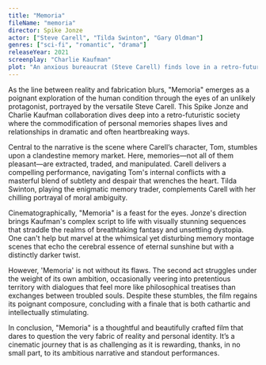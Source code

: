 ```yaml
---
title: "Memoria"
fileName: "memoria"
director: Spike Jonze
actor: ["Steve Carell", "Tilda Swinton", "Gary Oldman"]
genres: ["sci-fi", "romantic", "drama"]
releaseYear: 2021
screenplay: "Charlie Kaufman"
plot: "An anxious bureaucrat (Steve Carell) finds love in a retro-futuristic world where memories are bought and sold."
---
```


As the line between reality and fabrication blurs, "Memoria" emerges as a poignant exploration of the human condition through the eyes of an unlikely protagonist, portrayed by the versatile Steve Carell. This Spike Jonze and Charlie Kaufman collaboration dives deep into a retro-futuristic society where the commodification of personal memories shapes lives and relationships in dramatic and often heartbreaking ways.

Central to the narrative is the scene where Carell’s character, Tom, stumbles upon a clandestine memory market. Here, memories—not all of them pleasant—are extracted, traded, and manipulated. Carell delivers a compelling performance, navigating Tom's internal conflicts with a masterful blend of subtlety and despair that wrenches the heart. Tilda Swinton, playing the enigmatic memory trader, complements Carell with her chilling portrayal of moral ambiguity.

Cinematographically, "Memoria" is a feast for the eyes. Jonze's direction brings Kaufman's complex script to life with visually stunning sequences that straddle the realms of breathtaking fantasy and unsettling dystopia. One can't help but marvel at the whimsical yet disturbing memory montage scenes that echo the cerebral essence of eternal sunshine but with a distinctly darker twist.

However, 'Memoria' is not without its flaws. The second act struggles under the weight of its own ambition, occasionally veering into pretentious territory with dialogues that feel more like philosophical treatises than exchanges between troubled souls. Despite these stumbles, the film regains its poignant composure, concluding with a finale that is both cathartic and intellectually stimulating.

In conclusion, "Memoria" is a thoughtful and beautifully crafted film that dares to question the very fabric of reality and personal identity. It’s a cinematic journey that is as challenging as it is rewarding, thanks, in no small part, to its ambitious narrative and standout performances.
